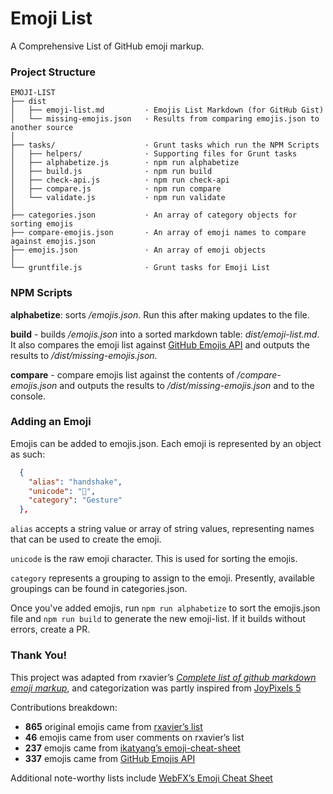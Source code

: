 # Emoji List
A Comprehensive List of GitHub emoji markup.


### Project Structure

```
EMOJI-LIST
├── dist
│   ├── emoji-list.md         · Emojis List Markdown (for GitHub Gist)
│   └── missing-emojis.json   · Results from comparing emojis.json to another source
│
├── tasks/                    · Grunt tasks which run the NPM Scripts
│   ├── helpers/              · Supporting files for Grunt tasks
│   ├── alphabetize.js        · npm run alphabetize
│   ├── build.js              · npm run build
│   ├── check-api.js          · npm run check-api
│   ├── compare.js            · npm run compare
│   └── validate.js           · npm run validate
│
├── categories.json           · An array of category objects for sorting emojis
├── compare-emojis.json       · An array of emoji names to compare against emojis.json
├── emojis.json               · An array of emoji objects
│
└── gruntfile.js              · Grunt tasks for Emoji List
```


### NPM Scripts
**alphabetize**: sorts _/emojis.json_. Run this after making updates to the file.

**build** - builds _/emojis.json_ into a sorted markdown table: _dist/emoji-list.md_. It also compares the emoji list against [GitHub Emojis API](https://api.github.com/emojis) and outputs the results to _/dist/missing-emojis.json_.

**compare** - compare emojis list against the contents of _/compare-emojis.json_ and outputs the results to _/dist/missing-emojis.json_ and to the console.


### Adding an Emoji
Emojis can be added to emojis.json. Each emoji is represented by an object as such:

```json
  {
    "alias": "handshake",
    "unicode": "🤝",
    "category": "Gesture"
  },
```

`alias` accepts a string value or array of string values, representing names that can be used to create the emoji.

`unicode` is the raw emoji character. This is used for sorting the emojis.

`category` represents a grouping to assign to the emoji. Presently, available groupings can be found in categories.json.

Once you've added emojis, run `npm run alphabetize` to sort the emojis.json file and `npm run build` to generate the new emoji-list. If it builds without errors, create a PR.


### Thank You!

This project was adapted from rxavier’s _[Complete list of github markdown emoji markup](https://gist.github.com/rxaviers/7360908)_, and categorization was partly inspired from [JoyPixels 5](https://www.joypixels.com/emoji)

Contributions breakdown:

* **865** original emojis came from [rxavier’s list](https://gist.github.com/rxaviers/7360908)
* **46** emojis came from user comments on rxavier’s list
* **237** emojis came from [ikatyang’s emoji-cheat-sheet](https://github.com/ikatyang/emoji-cheat-sheet/)
* **337** emojis came from [GitHub Emojis API](https://api.github.com/emojis)

Additional note-worthy lists include [WebFX’s Emoji Cheat Sheet](https://www.webfx.com/tools/emoji-cheat-sheet/)
